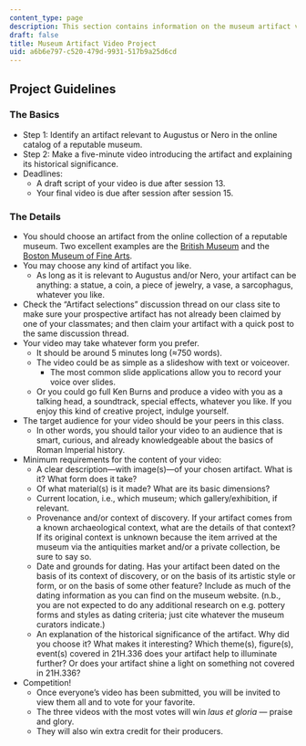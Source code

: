 ```yaml
---
content_type: page
description: This section contains information on the museum artifact video project.
draft: false
title: Museum Artifact Video Project
uid: a6b6e797-c520-479d-9931-517b9a25d6cd
---
```

## Project Guidelines

### The Basics

- Step 1: Identify an artifact relevant to Augustus or Nero in the online catalog of a reputable museum.
- Step 2: Make a five-minute video introducing the artifact and explaining its historical significance.
- Deadlines:
    - A draft script of your video is due after session 13.
    - Your final video is due after session after session 15.

### The Details

- You should choose an artifact from the online collection of a reputable museum. Two excellent examples are the [British Museum](https://www.britishmuseum.org/) and the [Boston Museum of Fine Arts](https://www.mfa.org/).
- You may choose any kind of artifact you like.
    - As long as it is relevant to Augustus and/or Nero, your artifact can be anything: a statue, a coin, a piece of jewelry, a vase, a sarcophagus, whatever you like.
- Check the “Artifact selections” discussion thread on our class site to make sure your prospective artifact has not already been claimed by one of your classmates; and then claim your artifact with a quick post to the same discussion thread.
- Your video may take whatever form you prefer.
    - It should be around 5 minutes long (≈750 words).
    - The video could be as simple as a slideshow with text or voiceover.
        - The most common slide applications allow you to record your voice over slides.
    - Or you could go full Ken Burns and produce a video with you as a talking head, a soundtrack, special effects, whatever you like. If you enjoy this kind of creative project, indulge yourself.
- The target audience for your video should be your peers in this class.
    - In other words, you should tailor your video to an audience that is smart, curious, and already knowledgeable about the basics of Roman Imperial history.
- Minimum requirements for the content of your video:
    - A clear description—with image(s)—of your chosen artifact. What is it? What form does it take?
    - Of what material(s) is it made? What are its basic dimensions? 
    - Current location, i.e., which museum; which gallery/exhibition, if relevant.
    - Provenance and/or context of discovery. If your artifact comes from a known archaeological context, what are the details of that context? If its original context is unknown because the item arrived at the museum via the antiquities market and/or a private collection, be sure to say so.
    - Date and grounds for dating. Has your artifact been dated on the basis of its context of discovery, or on the basis of its artistic style or form, or on the basis of some other feature? Include as much of the dating information as you can find on the museum website. (n.b., you are not expected to do any additional research on e.g. pottery forms and styles as dating criteria; just cite whatever the museum curators indicate.)
    - An explanation of the historical significance of the artifact. Why did you choose it? What makes it interesting? Which theme(s), figure(s), event(s) covered in 21H.336 does your artifact help to illuminate further? Or does your artifact shine a light on something not covered in 21H.336?
- Competition!
    - Once everyone’s video has been submitted, you will be invited to view them all and to vote for your favorite.
    - The three videos with the most votes will win *laus et gloria —* praise and glory.
    - They will also win extra credit for their producers.